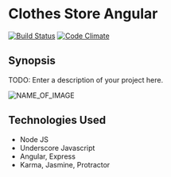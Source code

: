 Clothes Store Angular
=======================

[![Build Status](https://travis-ci.org/dwatson62/clothes_store_angular.svg?branch=master)](https://travis-ci.org/dwatson62/clothes_store_angular)  [![Code Climate](https://codeclimate.com/github/dwatson62/clothes_store_angular/badges/gpa.svg)](https://codeclimate.com/github/dwatson62/clothes_store_angular)

## Synopsis

TODO: Enter a description of your project here.

![NAME_OF_IMAGE](http://ENTER_URL)

## Technologies Used

- Node JS
- Underscore Javascript
- Angular, Express
- Karma, Jasmine, Protractor
